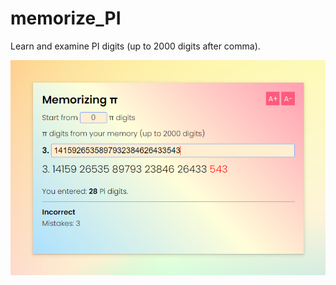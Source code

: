 # memorize_PI
Learn and examine PI digits (up to 2000 digits after comma).



![alt text](https://github.com/pchudzin/memorize_PI/blob/main/img/Screenshot_3.png)
